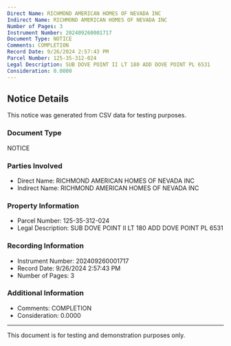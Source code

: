 ```yaml
---
Direct Name: RICHMOND AMERICAN HOMES OF NEVADA INC
Indirect Name: RICHMOND AMERICAN HOMES OF NEVADA INC
Number of Pages: 3
Instrument Number: 202409260001717
Document Type: NOTICE
Comments: COMPLETION
Record Date: 9/26/2024 2:57:43 PM
Parcel Number: 125-35-312-024
Legal Description: SUB DOVE POINT II LT 180 ADD DOVE POINT PL 6531
Consideration: 0.0000
---
```


## Notice Details

This notice was generated from CSV data for testing purposes.

### Document Type
NOTICE

### Parties Involved
- Direct Name: RICHMOND AMERICAN HOMES OF NEVADA INC
- Indirect Name: RICHMOND AMERICAN HOMES OF NEVADA INC

### Property Information
- Parcel Number: 125-35-312-024
- Legal Description: SUB DOVE POINT II LT 180 ADD DOVE POINT PL 6531

### Recording Information
- Instrument Number: 202409260001717
- Record Date: 9/26/2024 2:57:43 PM
- Number of Pages: 3

### Additional Information
- Comments: COMPLETION
- Consideration: 0.0000

---

This document is for testing and demonstration purposes only.
